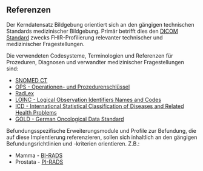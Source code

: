 ## Referenzen

Der Kerndatensatz Bildgebung orientiert sich an den gängigen technischen Standards medizinischer Bildgebung.
Primär betrifft dies den [DICOM Standard](https://www.dicomstandard.org/) zwecks FHIR-Profilierung relevanter technischer und medizinischer Fragestellungen.

Die verwendeten Codesysteme, Terminologien und Referenzen für Prozeduren, Diagnosen und verwandter medizinischer Fragestellungen sind:
* [SNOMED CT](https://www.snomed.org/)
* [OPS - Operationen- und Prozedurenschlüssel](https://www.bfarm.de/DE/Kodiersysteme/Klassifikationen/OPS-ICHI/OPS/_node.html)
* [RadLex](https://www.rsna.org/practice-tools/data-tools-and-standards/radlex-radiology-lexicon)
* [LOINC - Logical Observation Identifiers Names and Codes](https://loinc.org/)
* [ICD - International Statistical Classification of Diseases and Related Health Problems](https://klassifikationen.bfarm.de/icd-10-gm/kode-suche/htmlgm2024/index.htm)
* [GOLD - German Oncological Data Standard](https://vision-zero-oncology.github.io/GOLD/profiles.html)

Befundungsspezifische Erweiterungsmodule und Profile zur Befundung, die auf diese Implentierung referenzieren, sollen sich inhaltlich an den gängigen Befundungsrichtlinien
und -kriterien orientieren. Z.B.:
* Mamma -  [BI-RADS](https://www.acr.org/Clinical-Resources/Reporting-and-Data-Systems/BI-RADS)
* Prostata - [PI-RADS](https://www.acr.org/Clinical-Resources/Reporting-and-Data-Systems/PI-RADS)






